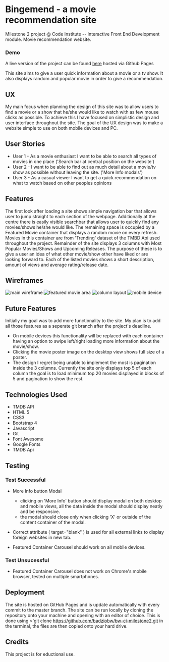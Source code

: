 # Bingemend - a movie recommendation site
Milestone 2 project @ Code Institute  -- Interactive Front End Development module. Movie recommendation website.
### Demo
A live version of the project can be found [here](https://badziobw.github.io/bw-ci-milestone2/) hosted via Github Pages

This site aims to give a user quick information about a movie or a tv show. It also displays random and popular movie in order to give a recommendation. 

## UX

My main focus when planning the design of this site was to allow users to find a movie or a show that he/she would like to watch with as few mouse clicks as possible.
To achieve this I have focused on simplistic design and user interface throughout the site. The goal of the UX design was to make a website simple to use on both mobile devices and PC.

## User Stories

* User 1 - As a movie enthusiast I want to be able to search all types of movies in one place ('Search bar at central position on the website')
* User 2 - I want to be able to find out as much detail about a movie/tv show as possible without leaving the site. ('More Info modals')
* User 3 - As a casual viewer I want to get a quick recommendation on what to watch based on other peoples opinions

## Features

The first look after loading a site shows simple navigation bar that allows user to jump straight to each section of the webpage.
Additionally at the centre there is easily visible searchbar that allows user to quickly find any movies/shows he/she would like. 
The remaining space is occupied by a Featured Movie container that displays a random movie on every refresh.
Movies in this container are from 'Trending' dataset of the TMBD Api used throughout the project.
Remainder of the site displays 3 columns with Most Popular Movies/Shows and Upcoming Releases. The purpose of these is to give a user an idea of what other movie/show other have liked or are looking forward to. 
Each of the listed movies shows a short description, amount of views and average rating/release date.

## Wireframes

![main wireframe](/assets/uxd/wireframe1.jpg)
![featured movie area](/assets/uxd/wireframe2.jpg)
![column layout](/assets/uxd/wireframe3.jpg)
![mobile device](/assets/uxd/wireframe4.jpg)

## Future Features

Initially my goal was to add more functionality to the site. My plan is to add all those features as a seperate git branch after the project's deadline.

- On mobile devices this functionality will be replaced with each container having an option to swipe left/right loading more information about the movie/show.
- Clicking the movie poster image on the desktop view shows full size of a poster.
- The design I regret being unable to implement the most is pagination inside the 3 columns. Currently the site only displays top 5 of each column the goal is to load minimum top 20 movies displayed in blocks of 5 and pagination to show the rest.

## Technologies Used

- TMDB API
- HTML 5 
- CSS3
- Bootstrap 4
- Javascript
- Git
- Font Awesome
- Google Fonts
- TMDB Api

## Testing

### Test Successful

* More Info button Modal 
    * clicking on 'More Info' button should display modal on both desktop and mobile views, all the data inside the modal should display neatly and be responsive.
    * the modal should close only when clicking 'X' or outside of the content container of the modal.

* Correct attribute ( target="blank" ) is used for all external links to display foreign websites in new tab.
* Featured Container Carousel should work on all mobile devices.

### Test Unsucessful

* Featured Container Carousel does not work on Chrome's mobile browser, tested on multiple smartphones.
## Deployment

The site is hosted on GitHub Pages and is update automatically with every commit to the master branch.
The site can be run locally  by cloning the repository onto your machine and opening with an editor of choice. This is done using >'git clone https://github.com/badziobw/bw-ci-milestone2.git 
in the terminal, the files are then copied onto your hard drive. 

## Credits


This project is for eductional use.
